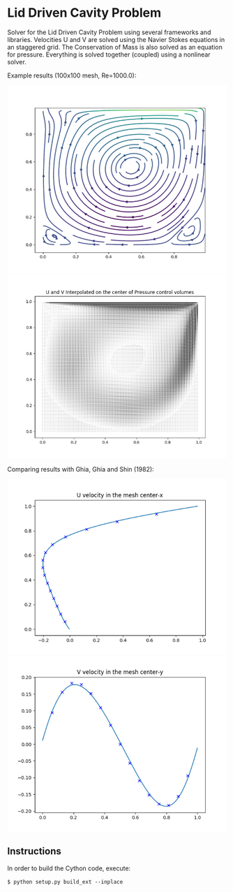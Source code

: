 Lid Driven Cavity Problem
=========================

Solver for the Lid Driven Cavity Problem using several frameworks and libraries.
Velocities U and V are solved using the Navier Stokes equations in an staggered grid.
The Conservation of Mass is also solved as an equation for pressure.
Everything is solved together (coupled) using a nonlinear solver.

Example results (100x100 mesh, Re=1000.0):

![streamlines](./images/100x100_re1000_streamlines.png)
![quiver](./images/100x100_re1000_quiver.png)

Comparing results with Ghia, Ghia and Shin (1982):

![U](./images/cmp_ghia_U.png)
![V](./images/cmp_ghia_V.png)

Instructions
------------

In order to build the Cython code, execute:

    $ python setup.py build_ext --inplace
